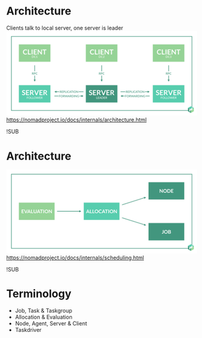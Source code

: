 # Architecture
Clients talk to local server, one server is leader
![client-server](images/nomad-architecture-region-a5b20915.png)
https://nomadproject.io/docs/internals/architecture.html

!SUB
# Architecture
![data model](images/nomad-data-model-39de5cfc.png)
https://nomadproject.io/docs/internals/scheduling.html

!SUB
# Terminology
* Job, Task & Taskgroup
* Allocation & Evaluation
* Node, Agent, Server & Client
* Taskdriver
